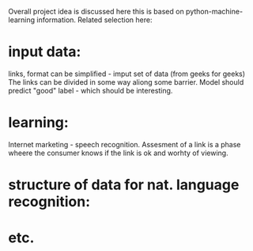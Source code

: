 Overall project idea is discussed here
this is based on python-machine-learning information.
Related selection here:
# input data:
links, format can be simplified - imput set of data (from geeks for geeks)
The links can be divided in some way aliong some barrier.
Model should predict "good" label - which should be interesting.
# learning:
Internet marketing - speech recognition. Assesment of a link is a phase wheere the consumer knows if the link is ok and worhty of viewing. 
# structure of data for nat. language recognition:
# etc.
